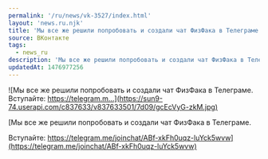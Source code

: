 ```yaml
---
permalink: '/ru/news/vk-3527/index.html'
layout: 'news.ru.njk'
title: 'Мы все же решили попробовать и создали чат ФизФака в Телеграме.   Вступайте: https://telegram.m…'
source: ВКонтакте
tags:
  - news_ru
description: 'Мы все же решили попробовать и создали чат ФизФака в Телеграме.   Вступайте: https://telegram.m…'
updatedAt: 1476977256
---
```

![Мы все же решили попробовать и создали чат ФизФака в Телеграме.   Вступайте: https://telegram.m…](https://sun9-74.userapi.com/c837633/v837633501/7d09/gcEcVyG-zkM.jpg)

[Мы все же решили попробовать и создали чат ФизФака в Телеграме.

Вступайте: https://telegram.me/joinchat/ABf-xkFh0uqz-luYck5wvw](https://telegram.me/joinchat/ABf-xkFh0uqz-luYck5wvw)
